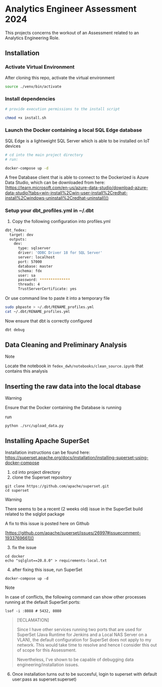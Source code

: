 # Analytics Engineer Assessment 2024

This projects concerns the workout of an Assessment related to an Analytics Engineering Role.

## Installation

### Activate Virtual Environment

After cloning this repo, activate the virtual environment

```bash
source ./venv/bin/activate 
```

### Install dependencies

```bash
# provide execution permissions to the install script

chmod +x install.sh

```

### Launch the Docker containing a local SQL Edge database

SQL Edge is a lightweight SQL Server which is able to be installed on IoT devices

```bash
# cd into the main project directory
# run:

docker-compose up -d
```

A free Database client that is able to connect to the Dockerized is Azure Data Studio, which can be downloaded from here: [https://learn.microsoft.com/en-us/azure-data-studio/download-azure-data-studio?tabs=win-install%2Cwin-user-install%2Credhat-install%2Cwindows-uninstall%2Credhat-uninstall]()

### Setup your dbt_profiles.yml in ~/.dbt

1. Copy the following configuration into profiles.yml

```bash
dbt_fedex:
  target: dev
  outputs:
    dev:
      type: sqlserver
      driver: 'ODBC Driver 18 for SQL Server' 
      server: localhost
      port: 57000
      database: master
      schema: fdx
      user: sa
      password: **************
      threads: 4
      TrustServerCertificate: yes
```

Or use command line to paste it into a temporary file

```bash
sudo pbpaste > ~/.dbt/RENAME_profiles.yml
cat ~/.dbt/RENAME_profiles.yml
```

Now ensure that dbt is correctly configured

```markdown
dbt debug
```

## Data Cleaning and Preliminary Analysis

> [!NOTE]
>
> Locate the notebook in ``fedex_dwh/notebooks/clean_source.ipynb`` that contains this analysis

## Inserting the raw data into the local dtabase

> [!WARNING]
>
> Ensure that the Docker containing the Database is running

run

```
python ./src/upload_data.py
```

## Installing Apache SuperSet

Installation instructions can be found here:
https://superset.apache.org/docs/installation/installing-superset-using-docker-compose

1. cd into project directory
2. clone the Superset repository

```
git clone https://github.com/apache/superset.git
cd superset
```

> [!WARNING]
> There seems to be a recent (2 weeks old) issue in the SuperSet build related to the sqlglot package
>
> A fix to this issue is posted here on Github
>
> [https://github.com/apache/superset/issues/26997#issuecomment-1933769661]()

3. fix the issue

```
cd docker
echo "sqlglot==20.8.0" > requirements-local.txt
```

4. after fixing this issue, run SuperSet

```
docker-compose up -d
```

> [!NOTE]
>
> In case of conflicts, the following command can show other processes running at the default SuperSet ports:
>
> ```lsof
> lsof -i :8088 # 5432, 8080
> ```

> [!ECLAMATION]
>
> Since I have other services running two ports that are used for SuperSet (Java Runtime for Jenkins and a Local NAS Server on a VLAN), the default configuration for SuperSet does not apply to my network. This would take time to resolve and hence I consider this out of scope for this Assessment.
>
> Nevertheless, I've shown to be capable of debugging data engineering/installation issues.

6. Once installation turns out to be succesful, login to superset with default user:pass as superset:superset)
